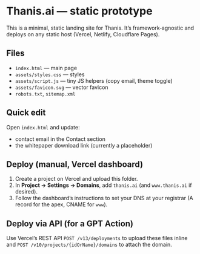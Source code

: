 # Thanis.ai — static prototype

This is a minimal, static landing site for Thanis. It’s framework‑agnostic and deploys on any static host (Vercel, Netlify, Cloudflare Pages).

## Files
- `index.html` — main page
- `assets/styles.css` — styles
- `assets/script.js` — tiny JS helpers (copy email, theme toggle)
- `assets/favicon.svg` — vector favicon
- `robots.txt`, `sitemap.xml`

## Quick edit
Open `index.html` and update:
- contact email in the Contact section
- the whitepaper download link (currently a placeholder)

## Deploy (manual, Vercel dashboard)
1) Create a project on Vercel and upload this folder.  
2) In **Project → Settings → Domains**, add `thanis.ai` (and `www.thanis.ai` if desired).  
3) Follow the dashboard’s instructions to set your DNS at your registrar (A record for the apex, CNAME for `www`).

## Deploy via API (for a GPT Action)
Use Vercel’s REST API `POST /v13/deployments` to upload these files inline and `POST /v10/projects/{idOrName}/domains` to attach the domain.

